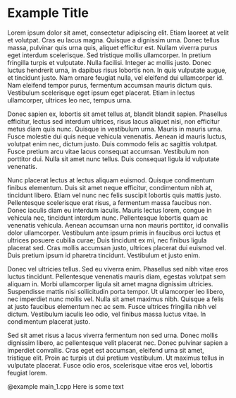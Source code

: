 # Example Title



Lorem ipsum dolor sit amet, consectetur adipiscing elit. Etiam laoreet at velit et volutpat. Cras eu lacus magna. Quisque a dignissim urna. Donec tellus massa, pulvinar quis urna quis, aliquet efficitur est. Nullam viverra purus eget interdum scelerisque. Sed tristique mollis ullamcorper. In pretium fringilla turpis et vulputate. Nulla facilisi. Integer ac mollis justo. Donec luctus hendrerit urna, in dapibus risus lobortis non. In quis vulputate augue, et tincidunt justo. Nam ornare feugiat nulla, vel eleifend dui ullamcorper id. Nam eleifend tempor purus, fermentum accumsan mauris dictum quis. Vestibulum scelerisque eget ipsum eget placerat. Etiam in lectus ullamcorper, ultrices leo nec, tempus urna.

Donec sapien ex, lobortis sit amet tellus at, blandit blandit sapien. Phasellus efficitur, lectus sed interdum ultrices, risus lacus aliquet nisi, non efficitur metus diam quis nunc. Quisque in vestibulum urna. Mauris in mauris urna. Fusce molestie dui quis neque vehicula venenatis. Aenean id mauris luctus, volutpat enim nec, dictum justo. Duis commodo felis ac sagittis volutpat. Fusce pretium arcu vitae lacus consequat accumsan. Vestibulum non porttitor dui. Nulla sit amet nunc tellus. Duis consequat ligula id vulputate venenatis.

Nunc placerat lectus at lectus aliquam euismod. Quisque condimentum finibus elementum. Duis sit amet neque efficitur, condimentum nibh at, tincidunt libero. Etiam vel nunc nec felis suscipit lobortis quis mattis justo. Pellentesque scelerisque erat risus, a fermentum massa faucibus non. Donec iaculis diam eu interdum iaculis. Mauris lectus lorem, congue in vehicula nec, tincidunt interdum nunc. Pellentesque lobortis quam ac venenatis vehicula. Aenean accumsan urna non mauris porttitor, id convallis dolor ullamcorper. Vestibulum ante ipsum primis in faucibus orci luctus et ultrices posuere cubilia curae; Duis tincidunt ex mi, nec finibus ligula placerat sed. Cras mollis accumsan justo, ultrices placerat dui euismod vel. Duis pretium ipsum id pharetra tincidunt. Vestibulum et justo enim.

Donec vel ultricies tellus. Sed eu viverra enim. Phasellus sed nibh vitae eros luctus tincidunt. Pellentesque venenatis mauris diam, egestas volutpat sem aliquam in. Morbi ullamcorper ligula sit amet magna dignissim ultricies. Suspendisse mattis nisi sollicitudin porta tempor. Ut ullamcorper leo libero, nec imperdiet nunc mollis vel. Nulla sit amet maximus nibh. Quisque a felis at justo faucibus elementum nec ac sem. Fusce ultrices fringilla nibh vel dictum. Vestibulum iaculis leo odio, vel finibus massa luctus vitae. In condimentum placerat justo.

Sed sit amet risus a lacus viverra fermentum non sed urna. Donec mollis dignissim libero, ac pellentesque velit placerat nec. Donec pulvinar sapien a imperdiet convallis. Cras eget est accumsan, eleifend urna sit amet, tristique elit. Proin ac turpis ut dui pretium vestibulum. Ut maximus tellus in vulputate placerat. Fusce odio eros, scelerisque vitae eros vel, lobortis feugiat lorem. 

@example main_1.cpp
 Here is some text
